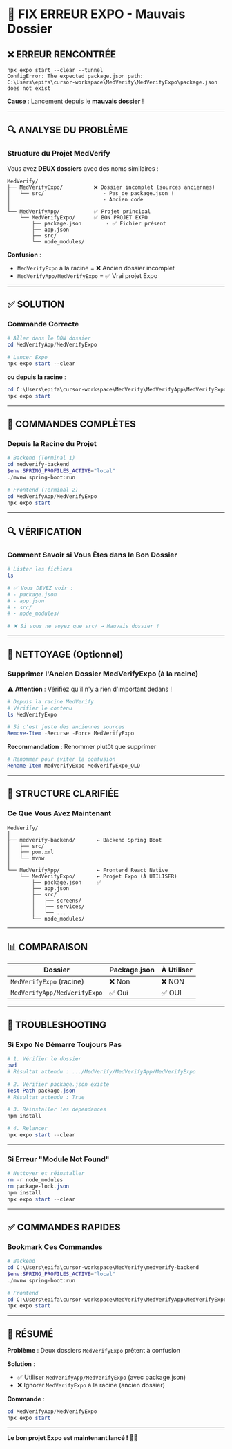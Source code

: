 # 🔧 FIX ERREUR EXPO - Mauvais Dossier

## ❌ ERREUR RENCONTRÉE

```
npx expo start --clear --tunnel
ConfigError: The expected package.json path:
C:\Users\epifa\cursor-workspace\MedVerify\MedVerifyExpo\package.json does not exist
```

**Cause** : Lancement depuis le **mauvais dossier** !

---

## 🔍 ANALYSE DU PROBLÈME

### Structure du Projet MedVerify

Vous avez **DEUX dossiers** avec des noms similaires :

```
MedVerify/
├── MedVerifyExpo/          ❌ Dossier incomplet (sources anciennes)
│   └── src/                   - Pas de package.json !
│                              - Ancien code
│
└── MedVerifyApp/           ✅ Projet principal
    └── MedVerifyExpo/      ✅ BON PROJET EXPO
        ├── package.json        - ✅ Fichier présent
        ├── app.json
        ├── src/
        └── node_modules/
```

**Confusion** :

- `MedVerifyExpo` à la racine = ❌ Ancien dossier incomplet
- `MedVerifyApp/MedVerifyExpo` = ✅ Vrai projet Expo

---

## ✅ SOLUTION

### Commande Correcte

```powershell
# Aller dans le BON dossier
cd MedVerifyApp/MedVerifyExpo

# Lancer Expo
npx expo start --clear
```

**ou depuis la racine** :

```powershell
cd C:\Users\epifa\cursor-workspace\MedVerify\MedVerifyApp\MedVerifyExpo
npx expo start
```

---

## 🚀 COMMANDES COMPLÈTES

### Depuis la Racine du Projet

```powershell
# Backend (Terminal 1)
cd medverify-backend
$env:SPRING_PROFILES_ACTIVE="local"
./mvnw spring-boot:run

# Frontend (Terminal 2)
cd MedVerifyApp/MedVerifyExpo
npx expo start
```

---

## 🔍 VÉRIFICATION

### Comment Savoir si Vous Êtes dans le Bon Dossier

```powershell
# Lister les fichiers
ls

# ✅ Vous DEVEZ voir :
# - package.json
# - app.json
# - src/
# - node_modules/

# ❌ Si vous ne voyez que src/ → Mauvais dossier !
```

---

## 📁 NETTOYAGE (Optionnel)

### Supprimer l'Ancien Dossier MedVerifyExpo (à la racine)

⚠️ **Attention** : Vérifiez qu'il n'y a rien d'important dedans !

```powershell
# Depuis la racine MedVerify
# Vérifier le contenu
ls MedVerifyExpo

# Si c'est juste des anciennes sources
Remove-Item -Recurse -Force MedVerifyExpo
```

**Recommandation** : Renommer plutôt que supprimer

```powershell
# Renommer pour éviter la confusion
Rename-Item MedVerifyExpo MedVerifyExpo_OLD
```

---

## 🎯 STRUCTURE CLARIFIÉE

### Ce Que Vous Avez Maintenant

```
MedVerify/
│
├── medverify-backend/       ← Backend Spring Boot
│   ├── src/
│   ├── pom.xml
│   └── mvnw
│
└── MedVerifyApp/            ← Frontend React Native
    └── MedVerifyExpo/       ← Projet Expo (À UTILISER)
        ├── package.json     ✅
        ├── app.json
        ├── src/
        │   ├── screens/
        │   ├── services/
        │   └── ...
        └── node_modules/
```

---

## 📊 COMPARAISON

| Dossier                      | Package.json | À Utiliser |
| ---------------------------- | ------------ | ---------- |
| `MedVerifyExpo` (racine)     | ❌ Non       | ❌ NON     |
| `MedVerifyApp/MedVerifyExpo` | ✅ Oui       | ✅ OUI     |

---

## 🔧 TROUBLESHOOTING

### Si Expo Ne Démarre Toujours Pas

```powershell
# 1. Vérifier le dossier
pwd
# Résultat attendu : .../MedVerify/MedVerifyApp/MedVerifyExpo

# 2. Vérifier package.json existe
Test-Path package.json
# Résultat attendu : True

# 3. Réinstaller les dépendances
npm install

# 4. Relancer
npx expo start --clear
```

---

### Si Erreur "Module Not Found"

```powershell
# Nettoyer et réinstaller
rm -r node_modules
rm package-lock.json
npm install
npx expo start --clear
```

---

## ✅ COMMANDES RAPIDES

### Bookmark Ces Commandes

```powershell
# Backend
cd C:\Users\epifa\cursor-workspace\MedVerify\medverify-backend
$env:SPRING_PROFILES_ACTIVE="local"
./mvnw spring-boot:run

# Frontend
cd C:\Users\epifa\cursor-workspace\MedVerify\MedVerifyApp\MedVerifyExpo
npx expo start
```

---

## 🎉 RÉSUMÉ

**Problème** : Deux dossiers `MedVerifyExpo` prêtent à confusion

**Solution** :

- ✅ Utiliser `MedVerifyApp/MedVerifyExpo` (avec package.json)
- ❌ Ignorer `MedVerifyExpo` à la racine (ancien dossier)

**Commande** :

```powershell
cd MedVerifyApp/MedVerifyExpo
npx expo start
```

---

**Le bon projet Expo est maintenant lancé ! 🚀✅**

